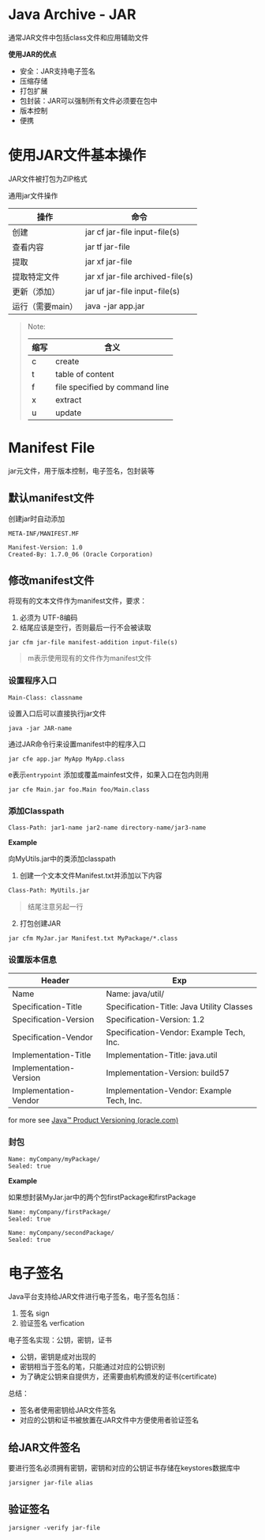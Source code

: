 # Java Archive - JAR

通常JAR文件中包括class文件和应用辅助文件

**使用JAR的优点**

- 安全：JAR支持电子签名
- 压缩存储
- 打包扩展
- 包封装：JAR可以强制所有文件必须要在包中
- 版本控制
- 便携

# 使用JAR文件基本操作

JAR文件被打包为ZIP格式

通用jar文件操作

| 操作             | 命令                             |
| ---------------- | -------------------------------- |
| 创建             | jar cf jar-file input-file(s)    |
| 查看内容         | jar tf jar-file                  |
| 提取             | jar xf jar-file                  |
| 提取特定文件     | jar xf jar-file archived-file(s) |
| 更新（添加）     | jar uf jar-file input-file(s)    |
| 运行（需要main） | java -jar app.jar                |

>Note:
>
>| 缩写 | 含义                           |
>| ---- | ------------------------------ |
>| c    | create                         |
>| t    | table of content               |
>| f    | file specified by command line |
>| x    | extract                        |
>| u    | update                         |

# Manifest File

jar元文件，用于版本控制，电子签名，包封装等

## **默认manifest文件**

创建jar时自动添加

```
META-INF/MANIFEST.MF

Manifest-Version: 1.0
Created-By: 1.7.0_06 (Oracle Corporation)
```

## 修改manifest文件

将现有的文本文件作为manifest文件，要求：

1. 必须为 UTF-8编码
2. 结尾应该是空行，否则最后一行不会被读取

```shell
jar cfm jar-file manifest-addition input-file(s)
```

> m表示使用现有的文件作为manifest文件

### 设置程序入口

```
Main-Class: classname
```

设置入口后可以直接执行jar文件

```shell
java -jar JAR-name
```

通过JAR命令行来设置manifest中的程序入口

```shell
jar cfe app.jar MyApp MyApp.class
```

e表示`entrypoint` 添加或覆盖mainfest文件，如果入口在包内则用

```
jar cfe Main.jar foo.Main foo/Main.class
```

### 添加Classpath

```
Class-Path: jar1-name jar2-name directory-name/jar3-name
```

**Example**

向MyUtils.jar中的类添加classpath

1. 创建一个文本文件Manifest.txt并添加以下内容

```txt
Class-Path: MyUtils.jar

```

> 结尾注意另起一行

2. 打包创建JAR

```shell
jar cfm MyJar.jar Manifest.txt MyPackage/*.class
```

### 设置版本信息

| Header                 | Exp                                       |
| ---------------------- | ----------------------------------------- |
| Name                   | Name: java/util/                          |
| Specification-Title    | Specification-Title: Java Utility Classes |
| Specification-Version  | Specification-Version: 1.2                |
| Specification-Vendor   | Specification-Vendor: Example Tech, Inc.  |
| Implementation-Title   | Implementation-Title: java.util           |
| Implementation-Version | Implementation-Version: build57           |
| Implementation-Vendor  | Implementation-Vendor: Example Tech, Inc. |

for more see [Java™ Product Versioning (oracle.com)](https://docs.oracle.com/javase/8/docs/technotes/guides/versioning/spec/versioning2.html#wp89936)

### 封包

```
Name: myCompany/myPackage/
Sealed: true
```

**Example**

如果想封装MyJar.jar中的两个包firstPackage和firstPackage

```
Name: myCompany/firstPackage/
Sealed: true

Name: myCompany/secondPackage/
Sealed: true
```

# 电子签名

Java平台支持给JAR文件进行电子签名，电子签名包括：

1. 签名 sign
2. 验证签名 verfication

电子签名实现：公钥，密钥，证书

- 公钥，密钥是成对出现的
- 密钥相当于签名的笔，只能通过对应的公钥识别
- 为了确定公钥来自提供方，还需要由机构颁发的证书(certificate)

总结：

- 签名者使用密钥给JAR文件签名
- 对应的公钥和证书被放置在JAR文件中方便使用者验证签名

## 给JAR文件签名

要进行签名必须拥有密钥，密钥和对应的公钥证书存储在keystores数据库中

```shell
jarsigner jar-file alias
```

## 验证签名

```shell
jarsigner -verify jar-file
```

